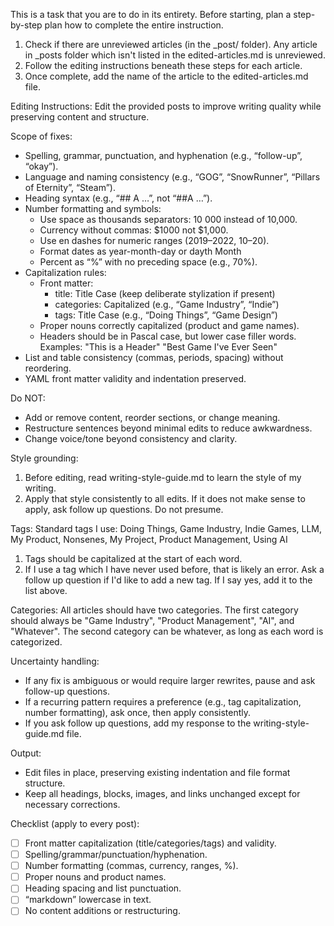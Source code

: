 This is a task that you are to do in its entirety. Before starting, plan a step-by-step plan how to complete the entire instruction.
1. Check if there are unreviewed articles (in the _post/ folder). Any article in _posts folder which isn't listed in the edited-articles.md is unreviewed.
2. Follow the editing instructions beneath these steps for each article.
3. Once complete, add the name of the article to the edited-articles.md file.

Editing Instructions:
Edit the provided posts to improve writing quality while preserving content and structure.

Scope of fixes:

- Spelling, grammar, punctuation, and hyphenation (e.g., “follow-up”, “okay”).
- Language and naming consistency (e.g., “GOG”, “SnowRunner”, “Pillars of Eternity”, “Steam”).
- Heading syntax (e.g., “## A …”, not “##A …”).
- Number formatting and symbols:
    - Use space as thousands separators: 10 000 instead of 10,000.
    - Currency without commas: $1000 not $1,000.
    - Use en dashes for numeric ranges (2019–2022, 10–20).
    - Format dates as year-month-day or dayth Month
    - Percent as “%” with no preceding space (e.g., 70%).
- Capitalization rules:
    - Front matter:
        - title: Title Case (keep deliberate stylization if present)
        - categories: Capitalized (e.g., “Game Industry”, “Indie”)
        - tags: Title Case (e.g., “Doing Things”, “Game Design”)
    - Proper nouns correctly capitalized (product and game names).
    - Headers should be in Pascal case, but lower case filler words. Examples: "This is a Header" "Best Game I've Ever Seen" 
- List and table consistency (commas, periods, spacing) without reordering.
- YAML front matter validity and indentation preserved.

Do NOT:

- Add or remove content, reorder sections, or change meaning.
- Restructure sentences beyond minimal edits to reduce awkwardness.
- Change voice/tone beyond consistency and clarity.

Style grounding:

1. Before editing, read writing-style-guide.md to learn the style of my writing.
2. Apply that style consistently to all edits. If it does not make sense to apply, ask follow up questions. Do not presume.

Tags:
Standard tags I use: Doing Things, Game Industry, Indie Games, LLM, My Product, Nonsenes, My Project, Product Management, Using AI
1. Tags should be capitalized at the start of each word.
2. If I use a tag which I have never used before, that is likely an error. Ask a follow up question if I'd like to add a new tag. If I say yes, add it to the list above.

Categories:
All articles should have two categories. The first category should always be "Game Industry", "Product Management", "AI", and "Whatever". The second category can be whatever, as long as each word is categorized.

Uncertainty handling:

- If any fix is ambiguous or would require larger rewrites, pause and ask follow-up questions.
- If a recurring pattern requires a preference (e.g., tag capitalization, number formatting), ask once, then apply consistently.
- If you ask follow up questions, add my response to the writing-style-guide.md file.

Output:

- Edit files in place, preserving existing indentation and file format structure.
- Keep all headings, blocks, images, and links unchanged except for necessary corrections.

Checklist (apply to every post):

- [ ]  Front matter capitalization (title/categories/tags) and validity.
- [ ]  Spelling/grammar/punctuation/hyphenation.
- [ ]  Number formatting (commas, currency, ranges, %).
- [ ]  Proper nouns and product names.
- [ ]  Heading spacing and list punctuation.
- [ ]  “markdown” lowercase in text.
- [ ]  No content additions or restructuring.